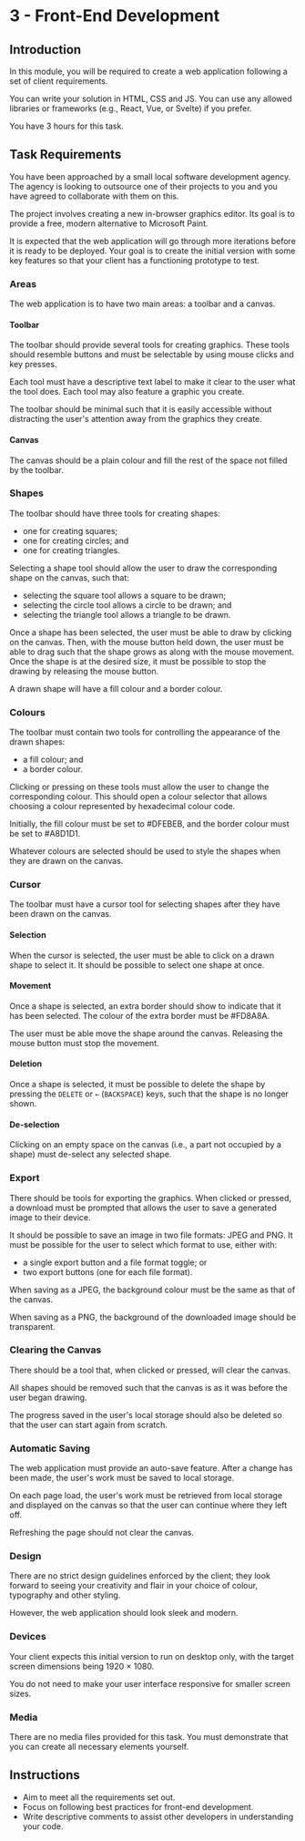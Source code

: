 # 3 - Front-End Development

## Introduction

In this module, you will be required to create a web application following a set of client requirements.

You can write your solution in HTML, CSS and JS. You can use any allowed libraries or frameworks (e.g., React, Vue, or Svelte) if you prefer.

You have 3 hours for this task.

## Task Requirements

You have been approached by a small local software development agency. The agency is looking to outsource one of their projects to you and you have agreed to collaborate with them on this.

The project involves creating a new in-browser graphics editor. Its goal is to provide a free, modern alternative to Microsoft Paint.

It is expected that the web application will go through more iterations before it is ready to be deployed. Your goal is to create the initial version with some key features so that your client has a functioning prototype to test.

### Areas

The web application is to have two main areas: a toolbar and a canvas.

#### Toolbar

The toolbar should provide several tools for creating graphics. These tools should resemble buttons and must be selectable by using mouse clicks and key presses.

Each tool must have a descriptive text label to make it clear to the user what the tool does. Each tool may also feature a graphic you create.

The toolbar should be minimal such that it is easily accessible without distracting the user's attention away from the graphics they create.

#### Canvas

The canvas should be a plain colour and fill the rest of the space not filled by the toolbar.

### Shapes

The toolbar should have three tools for creating shapes:

- one for creating squares;
- one for creating circles; and
- one for creating triangles.

Selecting a shape tool should allow the user to draw the corresponding shape on the canvas, such that:

- selecting the square tool allows a square to be drawn;
- selecting the circle tool allows a circle to be drawn; and
- selecting the triangle tool allows a triangle to be drawn.

Once a shape has been selected, the user must be able to draw by clicking on the canvas. Then, with the mouse button held down, the user must be able to drag such that the shape grows as along with the mouse movement. Once the shape is at the desired size, it must be possible to stop the drawing by releasing the mouse button.

A drawn shape will have a fill colour and a border colour.

### Colours

The toolbar must contain two tools for controlling the appearance of the drawn shapes:

- a fill colour; and
- a border colour.

Clicking or pressing on these tools must allow the user to change the corresponding colour. This should open a colour selector that allows choosing a colour represented by hexadecimal colour code.

Initially, the fill colour must be set to #DFEBEB, and the border colour must be set to #A8D1D1.

Whatever colours are selected should be used to style the shapes when they are drawn on the canvas.

### Cursor

The toolbar must have a cursor tool for selecting shapes after they have been drawn on the canvas.

#### Selection

When the cursor is selected, the user must be able to click on a drawn shape to select it. It should be possible to select one shape at once.

#### Movement

Once a shape is selected, an extra border should show to indicate that it has been selected. The colour of the extra border must be #FD8A8A.

The user must be able move the shape around the canvas. Releasing the mouse button must stop the movement.

#### Deletion

Once a shape is selected, it must be possible to delete the shape by pressing the `DELETE` or `←` (`BACKSPACE`) keys, such that the shape is no longer shown.

#### De-selection

Clicking on an empty space on the canvas (i.e., a part not occupied by a shape) must de-select any selected shape.

### Export

There should be tools for exporting the graphics. When clicked or pressed, a download must be prompted that allows the user to save a generated image to their device.

It should be possible to save an image in two file formats: JPEG and PNG. It must be possible for the user to select which format to use, either with:

- a single export button and a file format toggle; or
- two export buttons (one for each file format).

When saving as a JPEG, the background colour must be the same as that of the canvas.

When saving as a PNG, the background of the downloaded image should be transparent.

### Clearing the Canvas

There should be a tool that, when clicked or pressed, will clear the canvas.

All shapes should be removed such that the canvas is as it was before the user began drawing.

The progress saved in the user's local storage should also be deleted so that the user can start again from scratch.

### Automatic Saving

The web application must provide an auto-save feature. After a change has been made, the user's work must be saved to local storage.

On each page load, the user's work must be retrieved from local storage and displayed on the canvas so that the user can continue where they left off.

Refreshing the page should not clear the canvas.

### Design

There are no strict design guidelines enforced by the client; they look forward to seeing your creativity and flair in your choice of colour, typography and other styling.

However, the web application should look sleek and modern.

### Devices

Your client expects this initial version to run on desktop only, with the target screen dimensions being 1920 × 1080.

You do not need to make your user interface responsive for smaller screen sizes.

### Media

There are no media files provided for this task. You must demonstrate that you can create all necessary elements yourself.

## Instructions

- Aim to meet all the requirements set out.
- Focus on following best practices for front-end development.
- Write descriptive comments to assist other developers in understanding your code.

